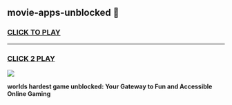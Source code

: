 
## movie-apps-unblocked 👋
<h3>
<a href="https://premium.freeplayer.one?title=movie-apps-unblocked&ref=14F">CLICK TO PLAY</a></h3>
<hr>

<h3>
<a href="https://premium.freeplayer.one?title=movie-apps-unblocked&ref=14F">CLICK 2 PLAY</a>
  
</h3>

<a href="https://premium.freeplayer.one?title=movie-apps-unblocked&ref=12F/"><img src="https://clearcache.store/games.png"></a>


**worlds hardest game unblocked: Your Gateway to Fun and Accessible Online Gaming**
